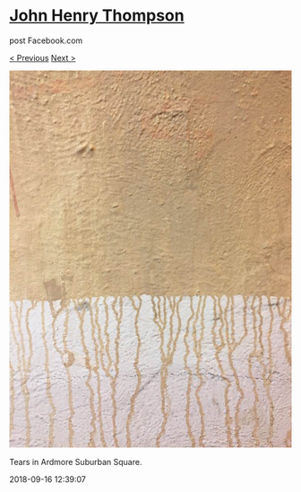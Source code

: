 # [John Henry Thompson](../README.md)
post Facebook.com

[< Previous](2018-09-17-4.md) [Next >](2018-09-13-1.md)

[![](../media/2018-09-16/Timeline-Photos-Tears-in-Ardmore-Suburban-Square.jpg)](../README.md)

Tears in Ardmore Suburban Square.

2018-09-16 12:39:07